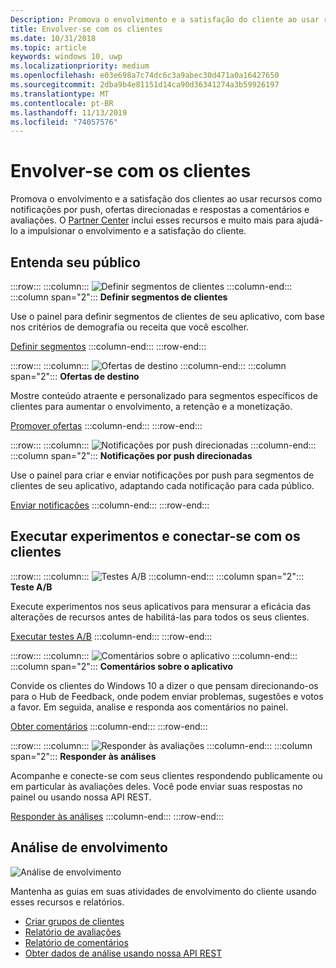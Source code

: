 ```yaml
---
Description: Promova o envolvimento e a satisfação do cliente ao usar recursos como notificações por push, ofertas direcionadas e a possibilidade de responder a avaliações, comentários e muito mais.
title: Envolver-se com os clientes
ms.date: 10/31/2018
ms.topic: article
keywords: windows 10, uwp
ms.localizationpriority: medium
ms.openlocfilehash: e03e698a7c74dc6c3a9abec30d471a0a16427650
ms.sourcegitcommit: 2dba9b4e81151d14ca90d36341274a3b59926197
ms.translationtype: MT
ms.contentlocale: pt-BR
ms.lasthandoff: 11/13/2019
ms.locfileid: "74057576"
---
```

# <a name="engage-with-your-customers"></a>Envolver-se com os clientes

Promova o envolvimento e a satisfação dos clientes ao usar recursos como notificações por push, ofertas direcionadas e respostas a comentários e avaliações. O [Partner Center](https://partner.microsoft.com/dashboard) inclui esses recursos e muito mais para ajudá-lo a impulsionar o envolvimento e a satisfação do cliente.

## <a name="understand-your-audience"></a>Entenda seu público

:::row:::
    :::column:::
        ![Definir segmentos de clientes](images/engage-pie-chart.png)
    :::column-end:::
    :::column span="2":::
**Definir segmentos de clientes**

Use o painel para definir segmentos de clientes de seu aplicativo, com base nos critérios de demografia ou receita que você escolher. 

[Definir segmentos](create-customer-segments.md)
    :::column-end:::
:::row-end:::

:::row:::
    :::column:::
        ![Ofertas de destino](images/engage-phone-truck.png)
    :::column-end:::
    :::column span="2":::
**Ofertas de destino**

Mostre conteúdo atraente e personalizado para segmentos específicos de clientes para aumentar o envolvimento, a retenção e a monetização.

[Promover ofertas](use-targeted-offers-to-maximize-engagement-and-conversions.md)
    :::column-end:::
:::row-end:::

:::row:::
    :::column:::
        ![Notificações por push direcionadas](images/engage-push-notifications.png)
    :::column-end:::
    :::column span="2":::
**Notificações por push direcionadas**

Use o painel para criar e enviar notificações por push para segmentos de clientes de seu aplicativo, adaptando cada notificação para cada público.

[Enviar notificações](send-push-notifications-to-your-apps-customers.md)
    :::column-end:::
:::row-end:::

## <a name="run-experiments-and-connect-with-customers"></a>Executar experimentos e conectar-se com os clientes

:::row:::
    :::column:::
        ![Testes A/B](images/engage-start-menu.png)
    :::column-end:::
    :::column span="2":::
**Teste A/B**

Execute experimentos nos seus aplicativos para mensurar a eficácia das alterações de recursos antes de habilitá-las para todos os seus clientes.

[Executar testes A/B](../monetize/run-app-experiments-with-a-b-testing.md)
    :::column-end:::
:::row-end:::

:::row:::
    :::column:::
        ![Comentários sobre o aplicativo](images/engage-feedback.png)
    :::column-end:::
    :::column span="2":::
**Comentários sobre o aplicativo**

Convide os clientes do Windows 10 a dizer o que pensam direcionando-os para o Hub de Feedback, onde podem enviar problemas, sugestões e votos a favor. Em seguida, analise e responda aos comentários no painel.

[Obter comentários](respond-to-customer-feedback.md)
    :::column-end:::
:::row-end:::

:::row:::
    :::column:::
        ![Responder às avaliações](images/ads-community-campaign.png)
    :::column-end:::
    :::column span="2":::
**Responder às análises**

Acompanhe e conecte-se com seus clientes respondendo publicamente ou em particular às avaliações deles. Você pode enviar suas respostas no painel ou usando nossa API REST.

[Responder às análises](respond-to-customer-reviews.md)
    :::column-end:::
:::row-end:::

## <a name="engagement-analytics"></a>Análise de envolvimento

![Análise de envolvimento](images/engage-analytics.png)

Mantenha as guias em suas atividades de envolvimento do cliente usando esses recursos e relatórios.

- [Criar grupos de clientes](create-customer-groups.md)
- [Relatório de avaliações](reviews-report.md)
- [Relatório de comentários](feedback-report.md)
- [Obter dados de análise usando nossa API REST](../monetize/access-analytics-data-using-windows-store-services.md)